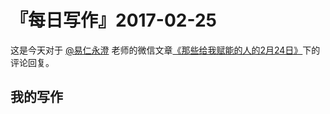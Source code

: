 # 『每日写作』2017-02-25

这是今天对于  [@易仁永澄](http://weibo.com/u/1640237087)  老师的微信文章[《那些给我赋能的人的2月24日》](http://chuansong.me/n/1603980152517)下的评论回复。

## 我的写作